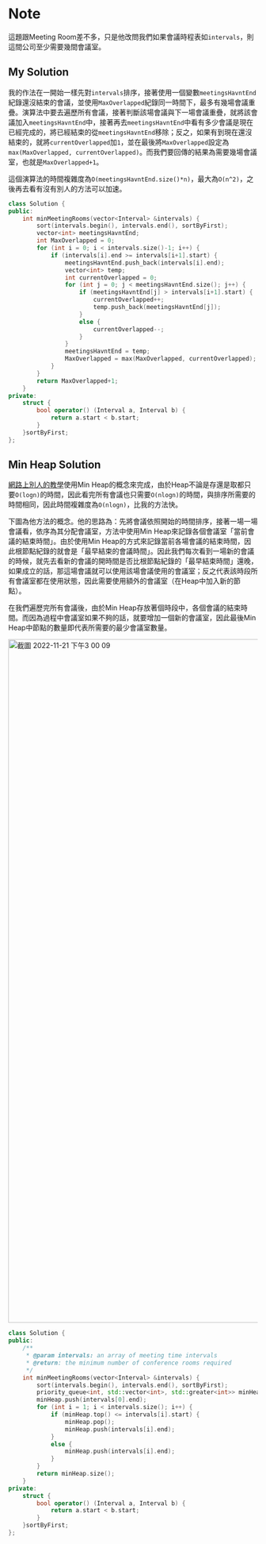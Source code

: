 # Note

這題跟Meeting Room差不多，只是他改問我們如果會議時程表如`intervals`，則這間公司至少需要幾間會議室。

## My Solution

我的作法在一開始一樣先對`intervals`排序，接著使用一個變數`meetingsHavntEnd`紀錄還沒結束的會議，並使用`MaxOverlapped`紀錄同一時間下，最多有幾場會議重疊。演算法中要去遍歷所有會議，接著判斷該場會議與下一場會議重疊，就將該會議加入`meetingsHavntEnd`中，接著再去`meetingsHavntEnd`中看有多少會議是現在已經完成的，將已經結束的從`meetingsHavntEnd`移除；反之，如果有到現在還沒結束的，就將`currentOverlapped`加`1`，並在最後將`MaxOverlapped`設定為`max(MaxOverlapped, currentOverlapped)`。而我們要回傳的結果為需要幾場會議室，也就是`MaxOverlapped+1`。

這個演算法的時間複雜度為`O(meetingsHavntEnd.size()*n)`，最大為`O(n^2)`，之後再去看有沒有別人的方法可以加速。

```cpp
class Solution {
public:
    int minMeetingRooms(vector<Interval> &intervals) {
        sort(intervals.begin(), intervals.end(), sortByFirst);
        vector<int> meetingsHavntEnd;
        int MaxOverlapped = 0;
        for (int i = 0; i < intervals.size()-1; i++) {
            if (intervals[i].end >= intervals[i+1].start) {
                meetingsHavntEnd.push_back(intervals[i].end);
                vector<int> temp;
                int currentOverlapped = 0;
                for (int j = 0; j < meetingsHavntEnd.size(); j++) {
                    if (meetingsHavntEnd[j] > intervals[i+1].start) {
                        currentOverlapped++;
                        temp.push_back(meetingsHavntEnd[j]);
                    }
                    else { 
                        currentOverlapped--;
                    }
                }
                meetingsHavntEnd = temp;
                MaxOverlapped = max(MaxOverlapped, currentOverlapped);
            }
        }
        return MaxOverlapped+1;
    }
private:
    struct {
        bool operator() (Interval a, Interval b) {
            return a.start < b.start;
        }
    }sortByFirst;
};
```

## Min Heap Solution

[網路上別人的教學](https://www.youtube.com/watch?v=4MEkBvqE_2Q)使用Min Heap的概念來完成，由於Heap不論是存還是取都只要`O(logn)`的時間，因此看完所有會議也只需要`O(nlogn)`的時間，與排序所需要的時間相同，因此時間複雜度為`O(nlogn)`，比我的方法快。

下圖為他方法的概念。他的思路為：先將會議依照開始的時間排序，接著一場一場會議看，依序為其分配會議室，方法中使用Min Heap來記錄各個會議室「當前會議的結束時間」。由於使用Min Heap的方式來記錄當前各場會議的結束時間，因此根節點紀錄的就會是「最早結束的會議時間」。因此我們每次看到一場新的會議的時候，就先去看新的會議的開時間是否比根節點紀錄的「最早結束時間」還晚，如果成立的話，那這場會議就可以使用該場會議使用的會議室；反之代表該時段所有會議室都在使用狀態，因此需要使用額外的會議室（在Heap中加入新的節點）。

在我們遍歷完所有會議後，由於Min Heap存放著個時段中，各個會議的結束時間。而因為過程中會議室如果不夠的話，就要增加一個新的會議室，因此最後Min Heap中節點的數量即代表所需要的最少會議室數量。

<img width="1377" alt="截圖 2022-11-21 下午3 00 09" src="https://user-images.githubusercontent.com/55487740/202985368-37d18293-bf96-4bdb-bc09-5116b8471ab4.png">

```cpp
class Solution {
public:
    /**
     * @param intervals: an array of meeting time intervals
     * @return: the minimum number of conference rooms required
     */
    int minMeetingRooms(vector<Interval> &intervals) {
        sort(intervals.begin(), intervals.end(), sortByFirst);
        priority_queue<int, std::vector<int>, std::greater<int>> minHeap;
        minHeap.push(intervals[0].end);
        for (int i = 1; i < intervals.size(); i++) {
            if (minHeap.top() <= intervals[i].start) {
                minHeap.pop();
                minHeap.push(intervals[i].end);
            }
            else {
                minHeap.push(intervals[i].end);
            }
        }
        return minHeap.size();
    }
private:
    struct {
        bool operator() (Interval a, Interval b) {
            return a.start < b.start;
        }
    }sortByFirst;
};
```

